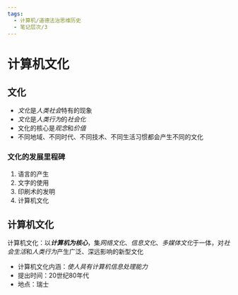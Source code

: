 ```yaml
---
tags:
  - 计算机/道德法治思维历史
  - 笔记层次/3
---
```


# 计算机文化

## 文化

- *文化*是*人类社会*特有的现象
- *文化*是*人类行为*的*社会化*
- 文化的核心是*观念*和*价值*
- 不同地域、不同时代、不同技术、不同生活习惯都会产生不同的文化

### 文化的发展里程碑

1. 语言的产生
2. 文字的使用
3. 印刷术的发明
4. 计算机文化

## 计算机文化

计算机文化：以***计算机为核心***，集*网络文化*、*信息文化*、*多媒体文化*于一体，对*社会生活*和*人类行为*产生广泛、深远影响的新型文化
- 计算机文化内涵：*使人具有计算机信息处理能力*
- 提出时间：20世纪80年代
- 地点：瑞士
